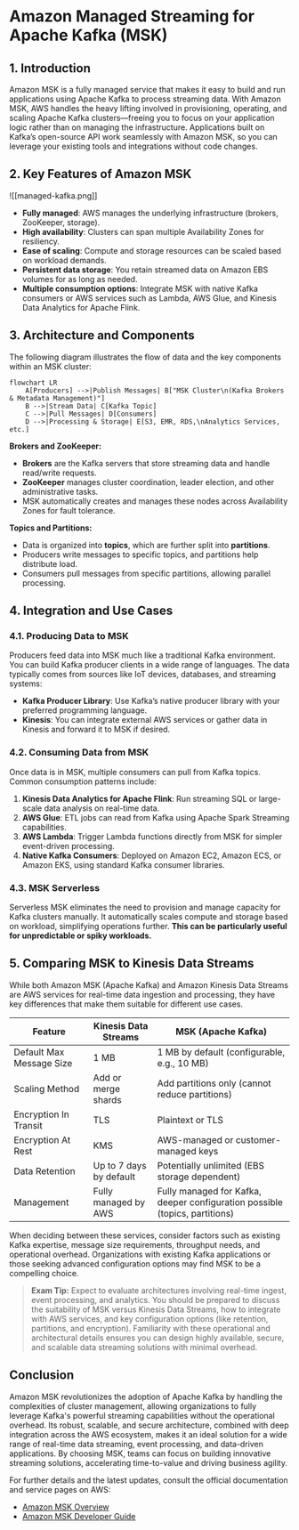 # Amazon Managed Streaming for Apache Kafka (MSK)

## 1. Introduction

Amazon MSK is a fully managed service that makes it easy to build and run applications using Apache Kafka to process streaming data. With Amazon MSK, AWS handles the heavy lifting involved in provisioning, operating, and scaling Apache Kafka clusters—freeing you to focus on your application logic rather than on managing the infrastructure. Applications built on Kafka’s open-source API work seamlessly with Amazon MSK, so you can leverage your existing tools and integrations without code changes.

## 2. Key Features of Amazon MSK

![[managed-kafka.png]]

- **Fully managed**: AWS manages the underlying infrastructure (brokers, ZooKeeper, storage).
- **High availability**: Clusters can span multiple Availability Zones for resiliency.
- **Ease of scaling**: Compute and storage resources can be scaled based on workload demands.
- **Persistent data storage**: You retain streamed data on Amazon EBS volumes for as long as needed.
- **Multiple consumption options**: Integrate MSK with native Kafka consumers or AWS services such as Lambda, AWS Glue, and Kinesis Data Analytics for Apache Flink.

## 3. Architecture and Components

The following diagram illustrates the flow of data and the key components within an MSK cluster:

```mermaid
flowchart LR
    A[Producers] -->|Publish Messages| B["MSK Cluster\n(Kafka Brokers & Metadata Management)"]
    B -->|Stream Data| C[Kafka Topic]
    C -->|Pull Messages| D[Consumers]
    D -->|Processing & Storage| E[S3, EMR, RDS,\nAnalytics Services, etc.]
```

**Brokers and ZooKeeper:**
- **Brokers** are the Kafka servers that store streaming data and handle read/write requests.
- **ZooKeeper** manages cluster coordination, leader election, and other administrative tasks.
- MSK automatically creates and manages these nodes across Availability Zones for fault tolerance.

**Topics and Partitions:**
- Data is organized into **topics**, which are further split into **partitions**.
- Producers write messages to specific topics, and partitions help distribute load.
- Consumers pull messages from specific partitions, allowing parallel processing.
## 4. Integration and Use Cases
### 4.1. Producing Data to MSK

Producers feed data into MSK much like a traditional Kafka environment. You can build Kafka producer clients in a wide range of languages. The data typically comes from sources like IoT devices, databases, and streaming systems:

- **Kafka Producer Library**: Use Kafka’s native producer library with your preferred programming language.
- **Kinesis**: You can integrate external AWS services or gather data in Kinesis and forward it to MSK if desired.

### 4.2. Consuming Data from MSK

Once data is in MSK, multiple consumers can pull from Kafka topics. Common consumption patterns include:

1. **Kinesis Data Analytics for Apache Flink**: Run streaming SQL or large-scale data analysis on real-time data.
2. **AWS Glue**: ETL jobs can read from Kafka using Apache Spark Streaming capabilities.
3. **AWS Lambda**: Trigger Lambda functions directly from MSK for simpler event-driven processing.
4. **Native Kafka Consumers**: Deployed on Amazon EC2, Amazon ECS, or Amazon EKS, using standard Kafka consumer libraries.

### 4.3. MSK Serverless

Serverless MSK eliminates the need to provision and manage capacity for Kafka clusters manually. It automatically scales compute and storage based on workload, simplifying operations further. **This can be particularly useful for unpredictable or spiky workloads.**

## 5. Comparing MSK to Kinesis Data Streams

While both Amazon MSK (Apache Kafka) and Amazon Kinesis Data Streams are AWS services for real-time data ingestion and processing, they have key differences that make them suitable for different use cases.

| **Feature**              | **Kinesis Data Streams** | **MSK (Apache Kafka)**                                                      |
| ------------------------ | ------------------------ | --------------------------------------------------------------------------- |
| Default Max Message Size | 1 MB                     | 1 MB by default (configurable, e.g., 10 MB)                                 |
| Scaling Method           | Add or merge shards      | Add partitions only (cannot reduce partitions)                              |
| Encryption In Transit    | TLS                      | Plaintext or TLS                                                            |
| Encryption At Rest       | KMS                      | AWS-managed or customer-managed keys                                        |
| Data Retention           | Up to 7 days by default  | Potentially unlimited (EBS storage dependent)                               |
| Management               | Fully managed by AWS     | Fully managed for Kafka, deeper configuration possible (topics, partitions) |

When deciding between these services, consider factors such as existing Kafka expertise, message size requirements, throughput needs, and operational overhead. Organizations with existing Kafka applications or those seeking advanced configuration options may find MSK to be a compelling choice.

> **Exam Tip:** Expect to evaluate architectures involving real-time ingest, event processing, and analytics. You should be prepared to discuss the suitability of MSK versus Kinesis Data Streams, how to integrate with AWS services, and key configuration options (like retention, partitions, and encryption). Familiarity with these operational and architectural details ensures you can design highly available, secure, and scalable data streaming solutions with minimal overhead.
## Conclusion

Amazon MSK revolutionizes the adoption of Apache Kafka by handling the complexities of cluster management, allowing organizations to fully leverage Kafka's powerful streaming capabilities without the operational overhead. Its robust, scalable, and secure architecture, combined with deep integration across the AWS ecosystem, makes it an ideal solution for a wide range of real-time data streaming, event processing, and data-driven applications. By choosing MSK, teams can focus on building innovative streaming solutions, accelerating time-to-value and driving business agility.

For further details and the latest updates, consult the official documentation and service pages on AWS:

- [Amazon MSK Overview](https://aws.amazon.com/msk/)
- [Amazon MSK Developer Guide](https://docs.aws.amazon.com/msk/latest/developerguide/what-is-msk.html)
